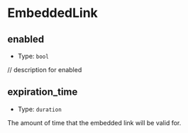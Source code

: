 
EmbeddedLink
============



enabled
-------

- Type: `bool` 

// description for enabled



expiration_time
---------------

- Type: `duration` 

The amount of time that the embedded link will be valid for.
